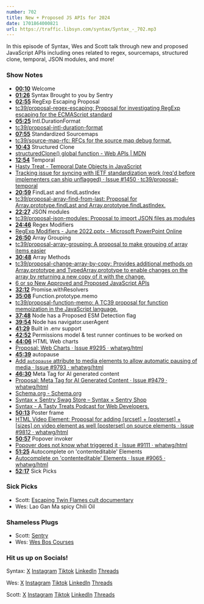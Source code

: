 ```yaml
---
number: 702
title: New + Proposed JS APIs for 2024
date: 1701864000821
url: https://traffic.libsyn.com/syntax/Syntax_-_702.mp3
---
```


In this episode of Syntax, Wes and Scott talk through new and proposed JavaScript APIs including ones related to regex, sourcemaps, structured clone, temporal, JSON modules, and more!

### Show Notes

* **[00:10](#t=00:10)** Welcome
* **[01:26](#t=01:26)** Syntax Brought to you by Sentry
* **[02:55](#t=02:55)** RegExp Escaping Proposal
* [tc39/proposal-regex-escaping: Proposal for investigating RegExp escaping for the ECMAScript standard](https://github.com/tc39/proposal-regex-escaping)
* **[05:25](#t=05:25)** Intl.DurationFormat
* [tc39/proposal-intl-duration-format](https://github.com/tc39/proposal-intl-duration-format)
* **[07:55](#t=07:55)** Standardized Sourcemaps
* [tc39/source-map-rfc: RFCs for the source map debug format.](https://github.com/tc39/source-map-rfc)
* **[10:43](#t=10:43)** Structured Clone
* [structuredClone() global function - Web APIs | MDN](https://developer.mozilla.org/en-US/docs/Web/API/structuredClone)
* **[12:54](#t=12:54)** Temporal
* [Hasty Treat - Temporal Date Objects in JavaScript](https://syntax.fm/show/295/hasty-treat-temporal-date-objects-in-javascript)
* [Tracking issue for syncing with IETF standardization work (req'd before implementers can ship unflagged) · Issue #1450 · tc39/proposal-temporal](https://github.com/tc39/proposal-temporal/issues/1450)
* **[20:59](#t=20:59)** FindLast and findLastIndex
* [tc39/proposal-array-find-from-last: Proposal for Array.prototype.findLast and Array.prototype.findLastIndex.](https://github.com/tc39/proposal-array-find-from-last)
* **[22:27](#t=22:27)** JSON modules
* [tc39/proposal-json-modules: Proposal to import JSON files as modules](https://github.com/tc39/proposal-json-modules)
* **[24:46](#t=24:46)** Regex Modifiers
* [RegExp Modifiers - June 2022.pptx - Microsoft PowerPoint Online](https://onedrive.live.com/view.aspx?resid=934F1675ED4C1638!294749&ithint=file,pptx&wdo=2&authkey=!AGkZ0bMbvAWOTbI)
* **[26:50](#t=26:50)** Array Grouping
* [tc39/proposal-array-grouping: A proposal to make grouping of array items easier](https://github.com/tc39/proposal-array-grouping)
* **[30:48](#t=30:48)** Array Methods
* [tc39/proposal-change-array-by-copy: Provides additional methods on Array.prototype and TypedArray.prototype to enable changes on the array by returning a new copy of it with the change.](https://github.com/tc39/proposal-change-array-by-copy)
* [6 or so New Approved and Proposed JavaScript APIs](https://syntax.fm/show/654/6-or-so-new-approved-and-proposed-javascript-apis)
* **[32:12](#t=32:12)** Promise.withResolvers
* **[35:08](#t=35:08)** Function.prototype.memo
* [tc39/proposal-function-memo: A TC39 proposal for function memoization in the JavaScript language.](https://github.com/tc39/proposal-function-memo)
* **[37:48](#t=37:48)** Node has a Proposed ESM Detection flag
* **[39:54](#t=39:54)** Node has navigator.userAgent
* **[41:29](#t=41:29)** Built in .env support
* **[42:52](#t=42:52)** Permissions model & test runner continues to be worked on
* **[44:06](#t=44:06)** HTML Web charts
* [Proposal: Web Charts · Issue #9295 · whatwg/html](https://github.com/whatwg/html/issues/9295)
* **[45:39](#t=45:39)** autopause
* [Add `autopause` attribute to media elements to allow automatic pausing of media · Issue #9793 · whatwg/html](https://github.com/whatwg/html/issues/9793)
* **[46:30](#t=46:30)** Meta Tag for AI generated content
* [Proposal: Meta Tag for AI Generated Content · Issue #9479 · whatwg/html](https://github.com/whatwg/html/issues/9479)
* [Schema.org - Schema.org](https://schema.org/)
* [Syntax × Sentry Swag Store – Syntax × Sentry Shop](https://sentry.shop/)
* [Syntax - A Tasty Treats Podcast for Web Developers.](https://syntax.fm/snackpack)
* **[50:13](#t=50:13)** Poster frame
* [HTML Video Element: Proposal for adding [srcset] + [posterset] + [sizes] on video element as well [posterset] on source elements · Issue #9812 · whatwg/html](https://github.com/whatwg/html/issues/9812)
* **[50:57](#t=50:57)** Popover invoker
* [Popover does not know what triggered it · Issue #9111 · whatwg/html](https://github.com/whatwg/html/issues/9111)
* **[51:25](#t=51:25)** Autocomplete on 'contenteditable' Elements
* [Autocomplete on 'contenteditable' Elements · Issue #9065 · whatwg/html](https://github.com/whatwg/html/issues/9065)
* **[52:17](#t=52:17)** Sick Picks

### Sick Picks

- Scott: [Escaping Twin Flames cult documentary](https://www.netflix.com/ca/title/81615919)
- Wes: Lao Gan Ma spicy Chili Oil

### Shameless Plugs

- Scott: [Sentry](https://sentry.io)
- Wes: [Wes Bos Courses](https://wesbos.com/courses)

### Hit us up on Socials!

Syntax: [X](https://twitter.com/syntaxfm) [Instagram](https://www.instagram.com/syntax_fm/) [Tiktok](https://www.tiktok.com/@syntaxfm) [LinkedIn](https://www.linkedin.com/company/96077407/admin/feed/posts/) [Threads](https://www.threads.net/@syntax_fm)

Wes: [X](https://twitter.com/wesbos) [Instagram](https://www.instagram.com/wesbos/) [Tiktok](https://www.tiktok.com/@wesbos) [LinkedIn](https://www.linkedin.com/in/wesbos/) [Threads](https://www.threads.net/@wesbos)

Scott: [X](https://twitter.com/stolinski) [Instagram](https://www.instagram.com/stolinski/) [Tiktok](https://www.tiktok.com/@stolinski) [LinkedIn](https://www.linkedin.com/in/stolinski/) [Threads](https://www.threads.net/@stolinski)